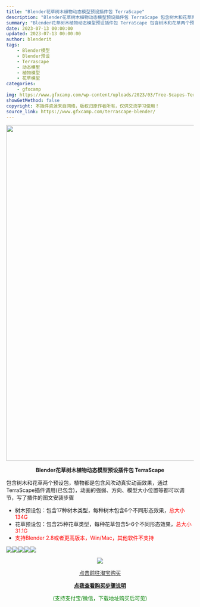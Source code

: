 ```yaml
---
title: "Blender花草树木植物动态模型预设插件包 TerraScape"
description: "Blender花草树木植物动态模型预设插件包 TerraScape 包含树木和花草两个预设包，植物都是包含风吹动真实动画效果，通过TerraScape插件调用(已包含)，动画的强弱、方向、模型大小位置..."
summary: "Blender花草树木植物动态模型预设插件包 TerraScape 包含树木和花草两个预设包，植物都是包含风吹动真实动画效果，通过TerraScape插件调用(已包含)，动画的强弱、方向、模型大小位置..."
date: 2023-07-13 00:00:00
updated: 2023-07-13 00:00:00
author: blenderit
tags: 
    - Blender模型
    - Blender预设
    - Terrascape
    - 动态模型
    - 植物模型
    - 花草模型
categories:
    - gfxcamp
img: https://www.gfxcamp.com/wp-content/uploads/2023/03/Tree-Scapes-TerraScape.jpg
showGetMethod: false
copyright: 本插件资源来自网络，版权归原作者所有，仅供交流学习使用！
source_link: https://www.gfxcamp.com/terrascape-blender/
---
```

<div><p><img decoding="async" class="aligncenter size-full wp-image-113495" src="https://www.gfxcamp.com/wp-content/uploads/2023/03/TerraScape-Blender.jpg" data-src="https://www.gfxcamp.com/wp-content/uploads/2023/03/TerraScape-Blender.jpg" alt="" width="600" height="901" data-srcset="https://www.gfxcamp.com/wp-content/uploads/2023/03/TerraScape-Blender.jpg 600w, https://www.gfxcamp.com/wp-content/uploads/2023/03/TerraScape-Blender-100x150.jpg 100w" data-sizes="(max-width: 600px) 100vw, 600px"></p><p style="text-align: center;"><strong>Blender花草树木植物动态模型预设插件包 TerraScape</strong></p><p><span data-spm-anchor-id="2013.1.0.i0.529660376Vp8JJ">包含树木和花草两个预设包，植物都是包含风吹动真实动画效果，通过TerraScape插件调用(已包含)，动画的强弱、方向、模型大小位置等都可以调节，写了插件的图文安装步骤</span></p><ul>
<li>树木预设包：包含17种树木类型，每种树木包含6个不同形态效果，<span style="color: #ff0000;">总大小134G</span></li>
<li>花草预设包：包含25种花草类型，每种花草包含5-6个不同形态效果，<span style="color: #ff0000;">总大小31.1G</span></li>
<li><span style="color: #ff0000;">支持Blender 2.8或者更高版本，Win/Mac，其他软件不支持</span></li>
</ul><p><img decoding="async" class="aligncenter" src="https://img.alicdn.com/imgextra/i3/80049544/O1CN01U6jK8p2KNCryT0JoE_!!80049544.gif" data-src="https://img.alicdn.com/imgextra/i3/80049544/O1CN01U6jK8p2KNCryT0JoE_!!80049544.gif" align="absmiddle"><img decoding="async" class="aligncenter" src="https://img.alicdn.com/imgextra/i1/80049544/O1CN01zJHifo2KNCrwNMBHy_!!80049544.gif" data-src="https://img.alicdn.com/imgextra/i1/80049544/O1CN01zJHifo2KNCrwNMBHy_!!80049544.gif" align="absmiddle"><img decoding="async" class="aligncenter" src="https://img.alicdn.com/imgextra/i2/80049544/O1CN01dG2xYl2KNCs0PRUYY_!!80049544.gif" data-src="https://img.alicdn.com/imgextra/i2/80049544/O1CN01dG2xYl2KNCs0PRUYY_!!80049544.gif" align="absmiddle"><img decoding="async" class="aligncenter" src="https://img.alicdn.com/imgextra/i3/80049544/O1CN01ETi4c22KNCs4ivVoh_!!80049544.jpg" data-src="https://img.alicdn.com/imgextra/i3/80049544/O1CN01ETi4c22KNCs4ivVoh_!!80049544.jpg" align="absmiddle"><img decoding="async" class="aligncenter" src="https://img.alicdn.com/imgextra/i3/80049544/O1CN01X6iSdY2KNCrpasxJw_!!80049544.jpg" data-src="https://img.alicdn.com/imgextra/i3/80049544/O1CN01X6iSdY2KNCrpasxJw_!!80049544.jpg" align="absmiddle"></p><p style="text-align: center;"><img decoding="async" class="" src="https://img.alicdn.com/imgextra/i2/80049544/O1CN01KoWGEK2KNCuaRJm7F_!!80049544.jpg" data-src="https://img.alicdn.com/imgextra/i2/80049544/O1CN01KoWGEK2KNCuaRJm7F_!!80049544.jpg" align="absmiddle"></p><p style="text-align: center;"><a class="maxbutton-1 maxbutton maxbutton-taobao" target="_blank" rel="noopener" href="https://item.taobao.com/item.htm?id=705835616519"><span class="mb-text">点击前往淘宝购买</span></a></p><div style="text-align: center;"> <div id="wshop-async-db27ba9e204d75f4e6e39a741541eeb5"><script type="text/javascript">if(jQuery){jQuery(function($){var data = {"action":"wshop_async_load","hook":"wshop_unpaid","atts":"{\"location\":\"https:\\\/\\\/www.gfxcamp.com\\\/terrascape-blender\\\/\",\"context\":\"e1a8e072f91a248a65348c75f3d365cc\",\"enable_guest\":0,\"post_id\":110409}","content":0,"wshop_async_load":"6ccedff9a2","notice_str":"3841446117","hash":"4b1ab99c971c895bdc26ec058da51d88"};$.ajax({url: 'https://www.gfxcamp.com/wp-admin/admin-ajax.php',type: 'post',timeout: 60 * 1000,async: true,cache: false,data: data,beforeSend:function(){var $handler =$('#wshop-async-db27ba9e204d75f4e6e39a741541eeb5');if(typeof $handler.loading=='function'){$handler.loading();}}, dataType: 'json',success: function(m) {var $handler =$('#wshop-async-db27ba9e204d75f4e6e39a741541eeb5');if(typeof $handler.loading=='function'){$handler.loading('hide');}if(m.errcode!=0){console.error(m.errmsg);return;}$handler.html(m.data);},error:function(e){var $handler =$('#wshop-async-db27ba9e204d75f4e6e39a741541eeb5');if(typeof $handler.loading=='function'){$handler.loading('hide');}$handler.remove();console.error(e.responseText);}});});}</script></div></div><div style="text-align: center;">
 <div id="wshop-async-32d2326579c4015ee70912fb6d953ae3"><script type="text/javascript">if(jQuery){jQuery(function($){var data = {"action":"wshop_async_load","hook":"wshop_paid","atts":"{\"location\":\"https:\\\/\\\/www.gfxcamp.com\\\/terrascape-blender\\\/\",\"context\":\"8a0b91cc3ed1e47b278674ae0a515282\",\"enable_guest\":0,\"post_id\":110409}","content":1,"wshop_async_load":"6ccedff9a2","notice_str":"8416171434","hash":"687a12552dab14afc7ad53ce038184f6"};$.ajax({url: 'https://www.gfxcamp.com/wp-admin/admin-ajax.php',type: 'post',timeout: 60 * 1000,async: true,cache: false,data: data,beforeSend:function(){var $handler =$('#wshop-async-32d2326579c4015ee70912fb6d953ae3');if(typeof $handler.loading=='function'){$handler.loading();}}, dataType: 'json',success: function(m) {var $handler =$('#wshop-async-32d2326579c4015ee70912fb6d953ae3');if(typeof $handler.loading=='function'){$handler.loading('hide');}if(m.errcode!=0){console.error(m.errmsg);return;}$handler.html(m.data);},error:function(e){var $handler =$('#wshop-async-32d2326579c4015ee70912fb6d953ae3');if(typeof $handler.loading=='function'){$handler.loading('hide');}$handler.remove();console.error(e.responseText);}});});}</script></div></div><p style="text-align: center;"><strong><a href="https://www.gfxcamp.com/how-to-download/" target="_blank" rel="noopener">点我查看购买步骤说明</a></strong></p><p style="text-align: center;"><span style="color: #008000;">(支持支付宝/微信，下载地址购买后可见)</span></p></div>